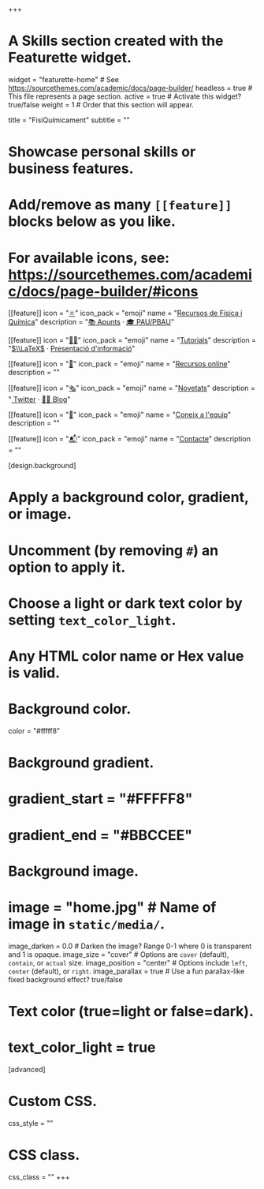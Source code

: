 +++
# A Skills section created with the Featurette widget.
widget = "featurette-home"  # See https://sourcethemes.com/academic/docs/page-builder/
headless = true  # This file represents a page section.
active = true  # Activate this widget? true/false
weight = 1  # Order that this section will appear.

title = "FisiQuímicament"
subtitle = ""

# Showcase personal skills or business features.
# 
# Add/remove as many `[[feature]]` blocks below as you like.
# 
# For available icons, see: https://sourcethemes.com/academic/docs/page-builder/#icons

[[feature]]
  icon = "[⚛️](recursos-fisica-quimica/)"
  icon_pack = "emoji"
  name = "[Recursos de Física i Química](recursos-fisica-quimica/)"
  description = "[📚 Apunts](recursos-fisica-quimica/apunts) · [🎓 PAU/PBAU](recursos-fisica-quimica/pau-pbau)"  
  
[[feature]]
  icon = "[👐🏼](tutorials/)"
  icon_pack = "emoji"
  name = "[Tutorials](tutorials/)"
  description = "[$\\LaTeX$](tutorials/latex) · [Presentació d'informació](tutorials/presentacio-informacio)"
  
[[feature]]
  icon = "[🔗](recursos-online/)"
  icon_pack = "emoji"
  name = "[Recursos online](recursos-online/)"
  description = ""
  
[[feature]]
  icon = "[🗞️](#novetats)"
  icon_pack = "emoji"
  name = "[Novetats](#novetats)"
  description = "[<i class='fab fa-twitter'></i> Twitter](#novetats) · [✍🏼 Blog](post/)"
  
[[feature]]
  icon = "[👥](equip/)‍"
  icon_pack = "emoji"
  name = "[Coneix a l'equip](equip/)"
  description = ""
  
[[feature]]
  icon = "[📬](#contacte)"
  icon_pack = "emoji"
  name = "[Contacte](#contacte)"
  description = ""  

[design.background]
  # Apply a background color, gradient, or image.
  #   Uncomment (by removing `#`) an option to apply it.
  #   Choose a light or dark text color by setting `text_color_light`.
  #   Any HTML color name or Hex value is valid.
  
  # Background color.
  color = "#fffff8"
  
  # Background gradient.
  # gradient_start = "#FFFFF8"
  # gradient_end = "#BBCCEE"
  
  # Background image.
  # image = "home.jpg"  # Name of image in `static/media/`.
  image_darken = 0.0  # Darken the image? Range 0-1 where 0 is transparent and 1 is opaque.
  image_size = "cover"  #  Options are `cover` (default), `contain`, or `actual` size.
  image_position = "center"  # Options include `left`, `center` (default), or `right`.
  image_parallax = true  # Use a fun parallax-like fixed background effect? true/false

  # Text color (true=light or false=dark).
  # text_color_light = true    

[advanced]
 # Custom CSS. 
 css_style = ""
 
 # CSS class.
 css_class = ""
+++
